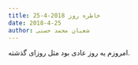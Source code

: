 ```yaml
---
title: خاطره روز 2018-4-25
date: 2018-4-25
author: شعبان محمد حسنی
---
```


امروزم یه روز عادی بود مثل روزای گذشته.